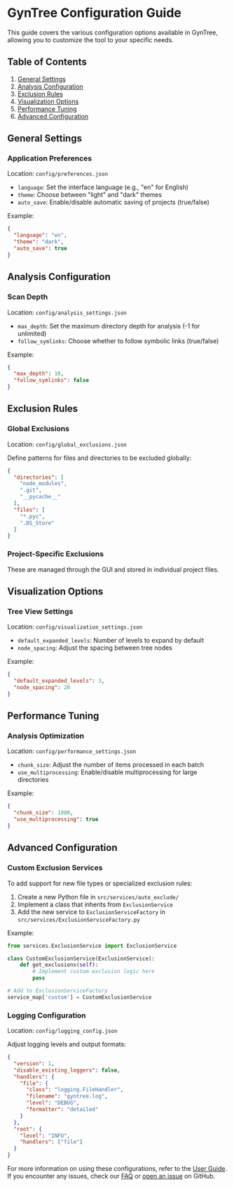 # GynTree Configuration Guide

This guide covers the various configuration options available in GynTree, allowing you to customize the tool to your specific needs.

## Table of Contents

1. [General Settings](#general-settings)
2. [Analysis Configuration](#analysis-configuration)
3. [Exclusion Rules](#exclusion-rules)
4. [Visualization Options](#visualization-options)
5. [Performance Tuning](#performance-tuning)
6. [Advanced Configuration](#advanced-configuration)

## General Settings

### Application Preferences

Location: `config/preferences.json`

- `language`: Set the interface language (e.g., "en" for English)
- `theme`: Choose between "light" and "dark" themes
- `auto_save`: Enable/disable automatic saving of projects (true/false)

Example:

```json
{
  "language": "en",
  "theme": "dark",
  "auto_save": true
}
```

## Analysis Configuration

### Scan Depth

Location: `config/analysis_settings.json`

- `max_depth`: Set the maximum directory depth for analysis (-1 for unlimited)
- `follow_symlinks`: Choose whether to follow symbolic links (true/false)

Example:

```json
{
  "max_depth": 10,
  "follow_symlinks": false
}
```

## Exclusion Rules

### Global Exclusions

Location: `config/global_exclusions.json`

Define patterns for files and directories to be excluded globally:

```json
{
  "directories": [
    "node_modules",
    ".git",
    "__pycache__"
  ],
  "files": [
    "*.pyc",
    ".DS_Store"
  ]
}
```

### Project-Specific Exclusions

These are managed through the GUI and stored in individual project files.

## Visualization Options

### Tree View Settings

Location: `config/visualization_settings.json`

- `default_expanded_levels`: Number of levels to expand by default
- `node_spacing`: Adjust the spacing between tree nodes

Example:

```json
{
  "default_expanded_levels": 3,
  "node_spacing": 20
}
```

## Performance Tuning

### Analysis Optimization

Location: `config/performance_settings.json`

- `chunk_size`: Adjust the number of items processed in each batch
- `use_multiprocessing`: Enable/disable multiprocessing for large directories

Example:

```json
{
  "chunk_size": 1000,
  "use_multiprocessing": true
}
```

## Advanced Configuration

### Custom Exclusion Services

To add support for new file types or specialized exclusion rules:

1. Create a new Python file in `src/services/auto_exclude/`
2. Implement a class that inherits from `ExclusionService`
3. Add the new service to `ExclusionServiceFactory` in `src/services/ExclusionServiceFactory.py`

Example:

```python
from services.ExclusionService import ExclusionService

class CustomExclusionService(ExclusionService):
    def get_exclusions(self):
        # Implement custom exclusion logic here
        pass

# Add to ExclusionServiceFactory
service_map['custom'] = CustomExclusionService
```

### Logging Configuration

Location: `config/logging_config.json`

Adjust logging levels and output formats:

```json
{
  "version": 1,
  "disable_existing_loggers": false,
  "handlers": {
    "file": {
      "class": "logging.FileHandler",
      "filename": "gyntree.log",
      "level": "DEBUG",
      "formatter": "detailed"
    }
  },
  "root": {
    "level": "INFO",
    "handlers": ["file"]
  }
}
```

For more information on using these configurations, refer to the [User Guide](user_guide.md). If you encounter any issues, check our [FAQ](faq.md) or [open an issue](https://github.com/dsj7419/GynTree/issues) on GitHub.
